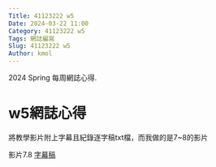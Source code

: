 ```yaml
---
Title: 41123222 w5
Date: 2024-03-22 11:00
Category: 41123222 w5
Tags: 網誌編寫
Slug: 41123222 w5
Author: kmol
---
```


2024 Spring 每周網誌心得.

<!-- PELICAN_END_SUMMARY -->

# w5網誌心得
將教學影片附上字幕且紀錄逐字稿txt檔，而我做的是7~8的影片

影片7.8
[字幕稿](https://github.com/kao41123222/cd2024/files/15010241/7.txt)

